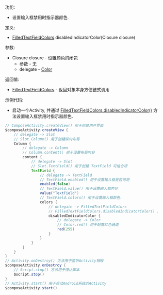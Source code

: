 功能:

+ 设置输入框禁用时指示器颜色.

定义:

+ [FilledTextFieldColors](/API/UI/Compose/Theme/Color/FilledTextFieldColors/README.md)
  disabledIndicatorColor(Closure closure)

参数:

+ Closure closure - 设置颜色的闭包
    + 参数 - 无
    + delegate - [Color](/API/UI/Compose/Theme/Color/Color/README.md)

返回值:

+ [FilledTextFieldColors](/API/UI/Compose/Theme/Color/FilledTextFieldColors/README.md) - 返回对象本身方便链式调用

示例代码:

+ 启动一个Activity,
  并通过 [FilledTextFieldColors.disabledIndicatorColor()](/API/UI/Compose/Theme/Color/FilledTextFieldColors/README.md?id=disabledIndicatorColor)
  方法设置输入框禁用时指示器颜色.

```groovy
// ComposeActivity.createView() 用于创建用户界面
$composeActivity.createView {
    // delegate -> Slot
    // Slot.Column() 用于创建纵向布局
    Column {
        // delegate -> Column
        // Column.content() 用于设置布局内容
        content {
            // delegate -> Slot
            // Slot.TextField() 用于创建 TextField 可组合项
            TextField {
                // delegate -> TextField
                // TextField.enabled() 用于设置输入框是否可用
                enabled(false)
                // TextField.value() 用于设置输入框内容
                value("TextField")
                // TextField.colors() 用于设置输入框颜色.
                colors {
                    // delegate -> FilledTextFieldColors
                    // FilledTextFieldColors.disabledIndicatorColor() 用于设置输入框禁用时指示器颜色
                    disabledIndicatorColor {
                        // delegate -> Color
                        // Color.red() 用于配置红色通道
                        red(255)
                    }
                }
            }
        }
    }
}
// Activity.onDestroy() 方法用于监听Activity销毁
$composeActivity.onDestroy {
    // Script.stop() 方法用于停止脚本
    $script.stop()
}
// Activity.start() 用于启动Android系统的Activity
$composeActivity.start()
```